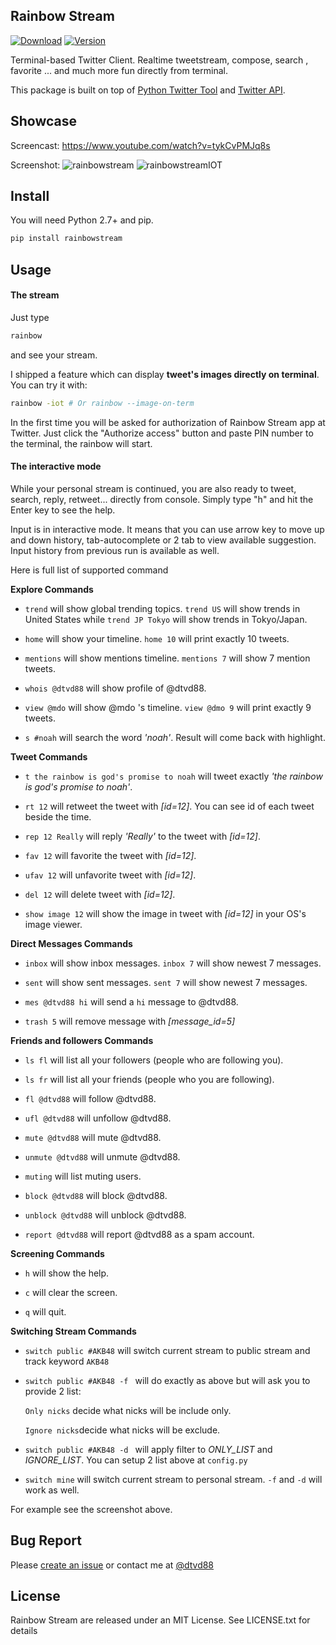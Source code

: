 ## Rainbow Stream

[![Download](http://img.shields.io/pypi/dm/rainbowstream.svg?style=flat)](https://pypi.python.org/pypi/rainbowstream)
[![Version](http://img.shields.io/pypi/v/rainbowstream.svg?style=flat)](https://pypi.python.org/pypi/rainbowstream)

Terminal-based Twitter Client.
Realtime tweetstream, compose, search , favorite ... and much more fun directly from terminal.

This package is built on top of [Python Twitter Tool](http://mike.verdone.ca/twitter/) and [Twitter API](https://dev.twitter.com/docs/api/1.1).

## Showcase
Screencast: 
https://www.youtube.com/watch?v=tykCvPMJq8s
<br>

Screenshot:
![rainbowstream](./screenshot/RainbowStream.png)
![rainbowstreamIOT](./screenshot/RainbowStreamIOT.png)


## Install
You will need Python 2.7+ and pip.

```bash
pip install rainbowstream
```

## Usage
#### The stream
Just type
```bash
rainbow
```
and see your stream.

I shipped a feature which can display **tweet's images directly on terminal**.
You can try it with:
```bash
rainbow -iot # Or rainbow --image-on-term
```

In the first time you will be asked for authorization of Rainbow Stream app at Twitter.
Just click the "Authorize access" button and paste PIN number to the terminal, the rainbow will start.

#### The interactive mode
While your personal stream is continued, you are also ready to tweet, search, reply, retweet... directly from console.
Simply type "h" and hit the Enter key to see the help.

Input is in interactive mode. It means that you can use arrow key to move up and down history, tab-autocomplete or 2 tab to view available suggestion. Input history from previous run is available as well.

Here is full list of supported command

__Explore Commands__

* `trend` will show global trending topics. `trend US` will show trends in United States while `trend JP Tokyo` will show trends in Tokyo/Japan.

* `home` will show your timeline. `home 10` will print exactly 10 tweets.

* `mentions` will show mentions timeline. `mentions 7` will show 7 mention tweets.

* `whois @dtvd88` will show profile of @dtvd88.

* `view @mdo` will show @mdo 's timeline. `view @dmo 9` will print exactly 9 tweets.

* `s #noah` will search the word *'noah'*. Result will come back with highlight.

__Tweet Commands__

* `t the rainbow is god's promise to noah` will tweet exactly *'the rainbow is god's promise to noah'*.

* `rt 12` will retweet the tweet with *[id=12]*. You can see id of each tweet beside the time.

* `rep 12 Really` will reply *'Really'* to the tweet with *[id=12]*.

* `fav 12` will favorite the tweet with *[id=12]*.

* `ufav 12` will unfavorite tweet with *[id=12]*.

* `del 12` will delete tweet with *[id=12]*.

* `show image 12` will show the image in tweet with *[id=12]* in your OS's image viewer.

__Direct Messages Commands__

* `inbox` will show inbox messages. `inbox 7` will show newest 7 messages.

* `sent` will show sent messages. `sent 7` will show newest 7 messages.

* `mes @dtvd88 hi` will send a `hi` message to @dtvd88.

* `trash 5` will remove message with *[message_id=5]*

__Friends and followers Commands__

* `ls fl` will list all your followers (people who are following you).

* `ls fr` will list all your friends (people who you are following).

* `fl @dtvd88` will follow @dtvd88.

* `ufl @dtvd88` will unfollow @dtvd88.

* `mute @dtvd88` will mute @dtvd88.

* `unmute @dtvd88` will unmute @dtvd88.

* `muting` will list muting users.

* `block @dtvd88` will block @dtvd88.

* `unblock @dtvd88` will unblock @dtvd88.

* `report @dtvd88` will report @dtvd88 as a spam account.

__Screening Commands__

* `h` will show the help.

* `c` will clear the screen.

* `q` will quit.

__Switching Stream Commands__

* `switch public #AKB48` will switch current stream to public stream and track keyword `AKB48`

* `switch public #AKB48 -f ` will do exactly as above but will ask you to provide 2 list:

    `Only nicks` decide what nicks will be include only.

    `Ignore nicks`decide what nicks will be exclude.

* `switch public #AKB48 -d ` will apply filter to *ONLY_LIST* and *IGNORE_LIST*.
You can setup 2 list above at `config.py`

* `switch mine` will switch current stream to personal stream. `-f` and `-d` will work as well.

For example see the screenshot above.

## Bug Report
Please [create an issue](https://github.com/DTVD/rainbowstream/issues/new)
or contact me at [@dtvd88](https://twitter.com/dtvd88)

## License
Rainbow Stream are released under an MIT License. See LICENSE.txt for details
